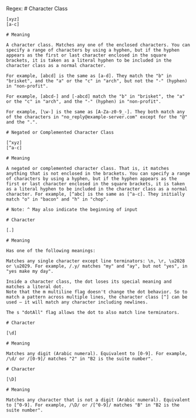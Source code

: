 Regex:
    # Character Class

    [xyz]
    [a-c]

    # Meaning

    A character class. Matches any one of the enclosed characters. You can specify a range of characters by using a hyphen, but if the hyphen appears as the first or last character enclosed in the square brackets, it is taken as a literal hyphen to be included in the character class as a normal character.

    For example, [abcd] is the same as [a-d]. They match the "b" in "brisket", and the "a" or the "c" in "arch", but not the "-" (hyphen) in "non-profit".

    For example, [abcd-] and [-abcd] match the "b" in "brisket", the "a" or the "c" in "arch", and the "-" (hyphen) in "non-profit".

    For example, [\w-] is the same as [A-Za-z0-9_-]. They both match any of the characters in "no_reply@example-server.com" except for the "@" and the ".".

    # Negated or Complemented Character Class

    [^xyz]
    [^a-c]

    # Meaning

    A negated or complemented character class. That is, it matches anything that is not enclosed in the brackets. You can specify a range of characters by using a hyphen, but if the hyphen appears as the first or last character enclosed in the square brackets, it is taken as a literal hyphen to be included in the character class as a normal character. For example, [^abc] is the same as [^a-c]. They initially match "o" in "bacon" and "h" in "chop".

    # Note: ^ May also indicate the beginning of input

    # Character

    [.]

    # Meaning

    Has one of the following meanings:

    Matches any single character except line terminators: \n, \r, \u2028 or \u2029. For example, /.y/ matches "my" and "ay", but not "yes", in "yes make my day".

    Inside a character class, the dot loses its special meaning and matches a literal dot.
    Note that the m multiline flag doesn't change the dot behavior. So to match a pattern across multiple lines, the character class [^] can be used — it will match any character including newlines.

    The s "dotAll" flag allows the dot to also match line terminators.

    # Character

    [\d]

    # Meaning

    Matches any digit (Arabic numeral). Equivalent to [0-9]. For example, /\d/ or /[0-9]/ matches "2" in "B2 is the suite number".

    # Character

    [\D]

    # Meaning

    Matches any character that is not a digit (Arabic numeral). Equivalent to [^0-9]. For example, /\D/ or /[^0-9]/ matches "B" in "B2 is the suite number".


